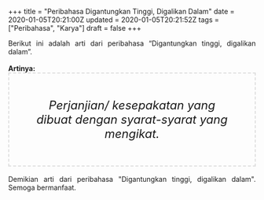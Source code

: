 +++
title = "Peribahasa Digantungkan Tinggi, Digalikan Dalam"
date = 2020-01-05T20:21:00Z
updated = 2020-01-05T20:21:52Z
tags = ["Peribahasa", "Karya"]
draft = false
+++

<div dir="ltr" style="text-align: left;" trbidi="on"><div style="text-align: justify;">Berikut ini adalah arti dari peribahasa “Digantungkan tinggi, digalikan dalam”.</div><br /><div style="text-align: justify;"><b>Artinya:</b></div><div style="border: 2px dashed #ddd; font-size: 24px; height: auto; margin: 0 auto; padding: 50px; text-align: center; width: auto;"><i>Perjanjian/ kesepakatan yang dibuat dengan syarat-syarat yang mengikat.</i></div><br /><div style="text-align: justify;">Demikian arti dari peribahasa "Digantungkan tinggi, digalikan dalam". Semoga bermanfaat.</div></div>
